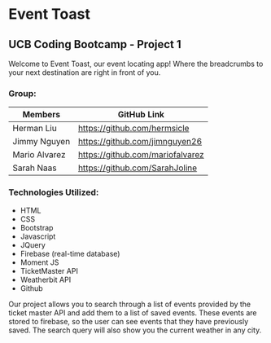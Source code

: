 # Event Toast

## UCB Coding Bootcamp - Project 1

Welcome to Event Toast, our event locating app! Where the breadcrumbs to your next destination are right in front of you.

### Group:

| Members       | GitHub Link                      |
| ------------- | -------------------------------- |
| Herman Liu    | https://github.com/hermsicle     |
| Jimmy Nguyen  | https://github.com/jimnguyen26   |
| Mario Alvarez | https://github.com/mariofalvarez |
| Sarah Naas    | https://github.com/SarahJoline   |

### Technologies Utilized:

- HTML
- CSS
- Bootstrap
- Javascript
- JQuery
- Firebase (real-time database)
- Moment JS
- TicketMaster API
- Weatherbit API
- Github

Our project allows you to search through a list of events provided by the ticket master API and add them to a list of saved events. These events are stored to firebase, so the user can see events that they have previously saved. The search query will also show you the current weather in any city.
